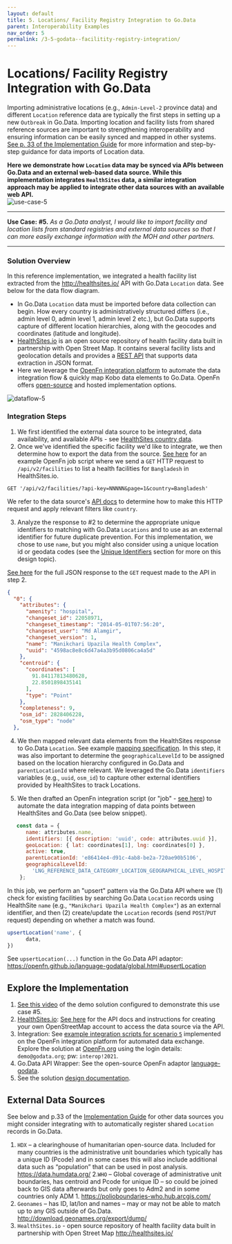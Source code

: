 ```yaml
---
layout: default
title: 5. Locations/ Facility Registry Integration to Go.Data
parent: Interoperability Examples
nav_order: 5
permalink: /3-5-godata--facilitity-registry-integration/
---
```

#  Locations/ Facility Registry Integration with Go.Data
Importing administrative locations (e.g., `Admin-Level-2` province data) and different `Location` reference data are typically the first steps in setting up a 
new `Outbreak` in Go.Data. Importing location and facility lists from shared reference sources are important to strengthening interoperability and ensuring information can be easily synced and mapped in other systems. [See p. 33 of the Implementation Guide](https://community-godata.who.int/page/documents) for more information and step-by-step guidance for data imports of Location data. 

**Here we demonstrate how `Location` data may be synced via APIs between Go.Data and an external web-based data source. While this implementation integrates `HealthSites` data, a similar integration approach may be applied to integrate other data sources with an available web API.**  
![use-case-5](../assets/use-case-5.png)

---
**Use Case:**
**#5.** _As a Go.Data analyst, I would like to import facility and location lists from standard registries and external data sources so that I can more 
easily exchange information with the MOH and other partners._

---
### Solution Overview
In this reference implementation, we integrated a health facility list extracted from the http://healthsites.io/ API with Go.Data `Location` data. See below for the data flow diagram. 
- In Go.Data `Location` data must be imported before data collection can begin.  How every country is administratively structured differs (i.e., admin level 0, admin level 1, admin level 2 etc.), but Go.Data supports capture of different location hierarchies, along with the geocodes and coordinates (latitude and longitude). 
- [HealthSites.io](http://healthsites.io/) is an open source repository of health facility data built in partnership with Open Street Map. It contains several facility lists and geolocation details and provides a [REST API](https://github.com/healthsites/healthsites/wiki/API) that supports data extraction in JSON format. 
- Here we leverage the [OpenFn integration platform](https://docs.openfn.org/) to automate the data integration flow & quickly map Kobo data elements to Go.Data. OpenFn offers [open-source](https://openfn.github.io/microservice/readme.html) and hosted implementation options. 

![dataflow-5](../assets/io-use-case-5.png)
### Integration Steps
1. We first identified the external data source to be integrated, data availability, and available APIs - see [HealthSites country data](https://healthsites.io/#country-data). 
2. Once we've identified the specific facility we'd like to integrate, we then determine how to export the data from the source. [See here](https://github.com/WorldHealthOrganization/godata/blob/master/interoperability-jobs/5a-GETHealthSitesData.js) for an example OpenFn job script where we send a `GET` HTTP request to `/api/v2/facilities` to list a health facilities for `Bangladesh` in HealthSites.io.
```
GET '/api/v2/facilities/?api-key=NNNNN&page=1&country=Bangladesh'
```
We refer to the data source's [API docs](https://healthsites.io/api/docs/) to determine how to make this HTTP request and apply relevant filters like `country`. 

3. Analyze the response to #2 to determine the appropriate unique identifiers to matching with Go.Data `Locations` and to use as an external identifier for future duplicate prevention. For this implementation, we chose to use `name`, but you might also consider using a unique location id or geodata codes (see the [Unique Identifiers](http://worldhealthorganization.github.io/godata/topics/1-unique-identifier-schemes) section for more on this design topic). 

[See here](https://github.com/WorldHealthOrganization/godata/blob/docs-toolkit/interoperability-jobs/sampleData/bangladeshHealthSites.json) for the full JSON response to the `GET` request made to the API in step 2. 
```.json
{
  "0": {
    "attributes": {
      "amenity": "hospital",
      "changeset_id": 22058971,
      "changeset_timestamp": "2014-05-01T07:56:20",
      "changeset_user": "Md Alamgir",
      "changeset_version": 1,
      "name": "Manikchari Upazila Health Complex",
      "uuid": "4598ac8e8c6d47a4a3b95d0806ca4a5d"
    },
    "centroid": {
      "coordinates": [
        91.84117813480628,
        22.8501898435141
      ],
      "type": "Point"
    },
    "completeness": 9,
    "osm_id": 2828406228,
    "osm_type": "node"
  },
```
4. We then mapped relevant data elements from the HealthSites response to Go.Data `Location`. See example [mapping specification](https://drive.google.com/drive/folders/1qL3el6F2obdmtu2QKgcWYoXWsqBkhtII). In this step, it was also important to determine the `geographicalLevelId` to be assigned based on the location hierarchy configured in Go.Data and `parentLocationId` where relevant. We leveraged the Go.Data `identifiers` variables (e.g., `uuid`, `osm_id`) to capture other external identifiers provided by HealthSites to track Locations. 

5. We then drafted an OpenFn integration script (or "job" - [see here](https://github.com/WorldHealthOrganization/godata/blob/docs-toolkit/interoperability-jobs/5-uploadHealthSites.js)) to automate the data integration mapping of data points between HealthSites and Go.Data (see below snippet). 
```.js 
   const data = {
      name: attributes.name,
      identifiers: [{ description: 'uuid', code: attributes.uuid }],
      geoLocation: { lat: coordinates[1], lng: coordinates[0] },
      active: true,
      parentLocationId: 'e86414e4-d91c-4ab8-be2a-720ae90b5106',
      geographicalLevelId:
        'LNG_REFERENCE_DATA_CATEGORY_LOCATION_GEOGRAPHICAL_LEVEL_HOSPITAL_FACILITY',
    };
```
In this job, we perform an "upsert" pattern via the Go.Data API where we (1) check for existing facilities by searching Go.Data `Location` records using HealthSite `name` (e.g., `"Manikchari Upazila Health Complex"`) as an external identifier, and then (2) create/update the `Location` records (send `POST`/`PUT` request) depending on whether a match was found. 
```.js
upsertLocation('name', {
      data,
})
```

See `upsertLocation(...)` function in the Go.Data API adaptor: https://openfn.github.io/language-godata/global.html#upsertLocation


## Explore the Implementation
1. [See this video](...) of the demo solution configured to demonstrate this use case #5.  
2. [HealthSites.io](https://healthsites.io/): [See here](https://github.com/healthsites/healthsites/wiki/API) for the API docs and instructions for creating your own OpenStreetMap account to access the data source via the API. 
3. Integration: See [example integration scripts for scenario `5`](https://github.com/WorldHealthOrganization/godata/tree/master/interoperability-jobs) implemented on the OpenFn integration platform for automated data exchange. Explore the solution at [OpenFn.org](https://www.openfn.org/login) using the login details: `demo@godata.org`; pw: `interop!2021`. 
4. Go.Data API Wrapper: See the open-source OpenFn adaptor [language-godata](https://openfn.github.io/language-godata/). 
5. See the solution [design documentation](https://drive.google.com/drive/folders/1qL3el6F2obdmtu2QKgcWYoXWsqBkhtII).

## External Data Sources
See below and p.33 of the [Implementation Guide](https://community-godata.who.int/page/documents) for other data sources you might consider integrating with to automatically register shared `Location` records in Go.Data. 
1. `HDX` – a clearinghouse of humanitarian open-source data. Included for many countries is the administrative unit boundaries which typically has a unique ID (Pcode) and in some cases this will also include additional data such as “population” that can be used in post analysis.
https://data.humdata.org/
2.`WHO` – Global coverage of administrative unit boundaries, has centroid and Pcode for unique ID – so could be joined back to GIS data afterwards but only goes to Adm2 and in some countries only ADM 1.
https://polioboundaries-who.hub.arcgis.com/
3. `Geonames` – has ID, lat/lon and names – may or may not be able to match up to any GIS outside of Go.Data.
http://download.geonames.org/export/dump/
4. `HealthSites.io` - open source repository of health facility data built in partnership with Open Street Map http://healthsites.io/
